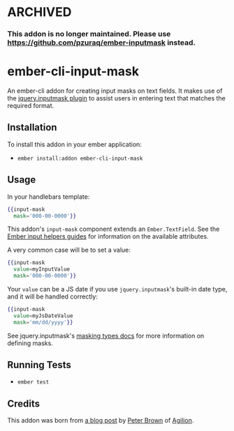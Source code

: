 # ARCHIVED

### This addon is no longer maintained. Please use https://github.com/pzuraq/ember-inputmask instead.

# ember-cli-input-mask

An ember-cli addon for creating input masks on text fields. It makes use of the [jquery.inputmask plugin](https://github.com/RobinHerbots/jquery.inputmask) to assist users in entering text that matches the required format.

## Installation

To install this addon in your ember application:

* `ember install:addon ember-cli-input-mask`

## Usage

In your handlebars template:

```handlebars
{{input-mask
  mask='000-00-0000'}}
```

This addon's `input-mask` component extends an `Ember.TextField`. See the [Ember input helpers guides](http://emberjs.com/guides/templates/input-helpers/#toc_text-fields) for information on the available attributes.

A very common case will be to set a value:

```handlebars
{{input-mask
  value=myInputValue
  mask='000-00-0000'}}
```

Your `value` can be a JS date if you use `jquery.inputmask`'s built-in date type, and it will be handled correctly:

```handlebars
{{input-mask
  value=myJsDateValue
  mask='mm/dd/yyyy'}}
```

See jquery.inputmask's [masking types docs](https://github.com/RobinHerbots/jquery.inputmask#masking-types) for more information on defining masks.

## Running Tests

* `ember test`

## Credits

This addon was born from [a blog post](http://beerlington.com/blog/2015/01/22/jquery-inputmask-user-experience-in-emberjs/) by [Peter Brown](https://twitter.com/beerlington) of [Agilion](http://agilion.com/).

